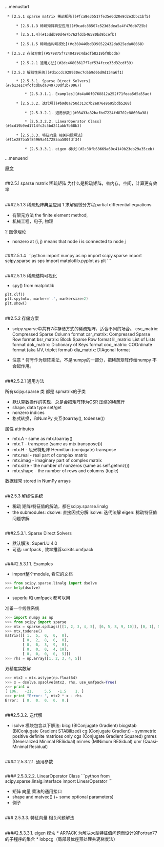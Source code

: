 ...menustart

	 * [2.5.1 sparse matrix 稀疏矩阵](#fca8e35517fe35e6d20e8d2e3bbc1bf5)

		 * [2.5.1.3 稀疏矩阵典型应用](#9cadc88507c523d3dea5a4f476db725b)

		 * [2.5.1.4](#15ddb90d4e7b762fddb46580bd9bcefb)

		 * [2.5.1.5 稀疏结构可视化](#c360446bd3390522432da925eda08668)

	 * [2.5.2 存储方案](#579875f7240429c4dadfb8219bf0bcd6)

		 * [2.5.2.1 通用方法](#2dc46803617f7ef534fcce33d32cdf39)

	 * [2.5.3 解线性系统](#d1ccdc928930ec7d6b9d66d9d154a6f1)

		 * [2.5.3.1. Sparse Direct Solvers](#7b13e1c4fcfcdb6da049730df1b70967)

			 * [2.5.3.1.1. Examples](#a4a00f0768812a252f71feaa5d5a55ac)

		 * [2.5.3.2. 迭代解](#b9d0a750d313c7b2e876e9695bdb5268)

			 * [2.5.3.2.1. 通用参数](#03433a82bafbd7224fd8702e88608a38)

			 * [2.5.3.2.2. LinearOperator Class](#6cd19b9ed1714fc2c5bd241abb7b68b3)

		 * [2.5.3.3. 特征向量 相关问题解法](#f1e287ba5f84969a417285aa500fdf34)

			 * [2.5.3.3.1. eigen 模块](#2c38fb63669a60c4149b23eb29a35ceb)


...menuend




[原文](http://scipy-lectures.github.io/index.html)
<h2 id="fca8e35517fe35e6d20e8d2e3bbc1bf5"></h2>
##2.5.1 sparse matrix 稀疏矩阵
为什么是稀疏矩阵，省内存，空间，计算更有效率

<h2 id="9cadc88507c523d3dea5a4f476db725b"></h2>
###2.5.1.3 稀疏矩阵典型应用
1 求解偏微分方程partial differential equations

* 有限元方法 the finite element method, 
* 机械工程，电子, 物理

2 图像理论

* nonzero at (i, j) means that node i is connected to node j

<h2 id="15ddb90d4e7b762fddb46580bd9bcefb"></h2>
###2.5.1.4 
```python
import numpy as np
import scipy.sparse
import scipy.sparse as sps
import matplotlib.pyplot as plt
```

<h2 id="c360446bd3390522432da925eda08668"></h2>
###2.5.1.5 稀疏结构可视化

* spy() from matplotlib
```python
plt.clf()
plt.spy(mtx, marker='.', markersize=2)
plt.show()
```

<h2 id="579875f7240429c4dadfb8219bf0bcd6"></h2>
##2.5.2 存储方案

* scipy.sparse中共有7种存储方式的稀疏矩阵，适合不同的场合。
csc_matrix: Compressed Sparse Column format
csr_matrix: Compressed Sparse Row format
bsr_matrix: Block Sparse Row format
lil_matrix: List of Lists format
dok_matrix: Dictionary of Keys format
coo_matrix: COOrdinate format (aka IJV, triplet format)
dia_matrix: DIAgonal format

* 注意 * 符号作为矩阵乘法，不是numpy的一部分，把稀疏矩阵传给numpy 不会起作用。

<h2 id="2dc46803617f7ef534fcce33d32cdf39"></h2>
###2.5.2.1 通用方法

所有scipy.sparse 类 都是 spmatrix的子类

* 默认算数操作的实现，总是会把矩阵转为CSR 压缩的稀疏行
* shape, data type set/get
* nonzero indices
* 格式转换，和NumPy 交互(toarray(), todense())
 

属性 attributes

* mtx.A - same as mtx.toarray()
* mtx.T - transpose (same as mtx.transpose())
* mtx.H - 厄米特矩阵 Hermitian (conjugate) transpose
* mtx.real - real part of complex matrix
* mtx.imag - imaginary part of complex matrix
* mtx.size - the number of nonzeros (same as self.getnnz())
* mtx.shape - the number of rows and columns (tuple)

数据经常 stored in NumPy arrays


<h2 id="d1ccdc928930ec7d6b9d66d9d154a6f1"></h2>
##2.5.3 解线性系统

* 稀疏 矩阵/特征值的解法，都在scipy.sparse.linalg
* the submodules:
dsolve: 直接因式分解
isolve: 迭代法解
eigen: 稀疏特征值问题求解

<h2 id="7b13e1c4fcfcdb6da049730df1b70967"></h2>
###2.5.3.1. Sparse Direct Solvers

* 默认解法: SuperLU 4.0
* 可选: umfpack , 效率推荐scikits.umfpack

<h2 id="a4a00f0768812a252f71feaa5d5a55ac"></h2>
####2.5.3.1.1. Examples

* import整个module, 看它的文档
```python
>>> from scipy.sparse.linalg import dsolve
>>> help(dsolve) 
```
* superlu 和 umfpack 都可以用

准备一个线性系统
```python
>>> import numpy as np
>>> from scipy import sparse
>>> mtx = sparse.spdiags([[1, 2, 3, 4, 5], [6, 5, 8, 9, 10]], [0, 1], 5, 5)
>>> mtx.todense()
matrix([[ 1,  5,  0,  0,  0],
        [ 0,  2,  8,  0,  0],
        [ 0,  0,  3,  9,  0],
        [ 0,  0,  0,  4, 10],
        [ 0,  0,  0,  0,  5]])
>>> rhs = np.array([1, 2, 3, 4, 5])
```

双精度实数解
```python
>>> mtx2 = mtx.astype(np.float64)
>>> x = dsolve.spsolve(mtx2, rhs, use_umfpack=True)
>>> print x
[ 106.   -21.     5.5   -1.5    1. ]
>>> print "Error: ", mtx2 * x - rhs
Error:  [ 0.  0.  0.  0.  0.]
```

<h2 id="b9d0a750d313c7b2e876e9695bdb5268"></h2>
###2.5.3.2. 迭代解

* isolve 模块包含以下解法:
bicg (BIConjugate Gradient)
bicgstab (BIConjugate Gradient STABilized)
cg (Conjugate Gradient) - symmetric positive definite matrices only
cgs (Conjugate Gradient Squared)
gmres (Generalized Minimal RESidual)
minres (MINimum RESidual)
qmr (Quasi-Minimal Residual)

<h2 id="03433a82bafbd7224fd8702e88608a38"></h2>
#### 2.5.3.2.1. 通用参数

<h2 id="6cd19b9ed1714fc2c5bd241abb7b68b3"></h2>
#### 2.5.3.2.2. LinearOperator Class
```python
from scipy.sparse.linalg.interface import LinearOperator
```

* 矩阵 向量 乘法的通用接口
* shape and matvec()  (+ some optional parameters)
* 例子

<h2 id="f1e287ba5f84969a417285aa500fdf34"></h2>
### 2.5.3.3. 特征向量 相关问题解法
<h2 id="2c38fb63669a60c4149b23eb29a35ceb"></h2>
####2.5.3.3.1. eigen 模块
* ARPACK 为解决大型特征值问题而设计的Fortran77的子程序的集合
* lobpcg（局部最优座预处理共轭梯度法）








